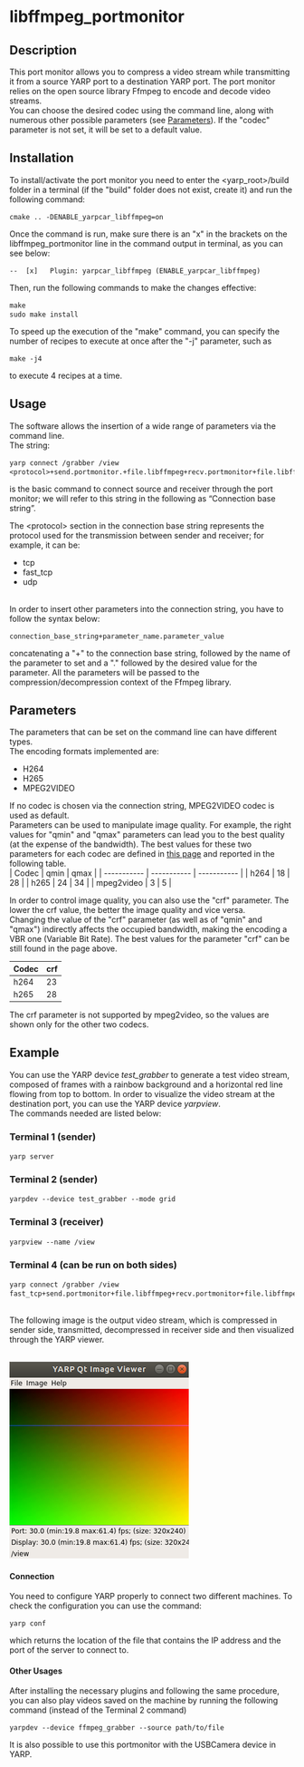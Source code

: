 
# libffmpeg_portmonitor
## Description

This port monitor allows you to compress a video stream while transmitting it from a source YARP port to a destination YARP port. The port monitor relies on the open source library Ffmpeg to encode and decode video streams.
<br>
You can choose the desired codec using the command line, along with numerous other possible parameters (see [Parameters](#Parameters)).
If the "codec" parameter is not set, it will be set to a default value.

## Installation

To install/activate the port monitor you need to enter the <yarp_root>/build folder in a terminal (if the "build" folder does not exist, create it) and run the following command:
```
cmake .. -DENABLE_yarpcar_libffmpeg=on
```
Once the command is run, make sure there is an "x" in the brackets on the libffmpeg_portmonitor line in the command output in terminal, as you can see below:
```
--  [x]   Plugin: yarpcar_libffmpeg (ENABLE_yarpcar_libffmpeg)
```
Then, run the following commands to make the changes effective:
```
make
sudo make install
```
To speed up the execution of the "make" command, you can specify the number of recipes to execute at once after the "-j" parameter, such as
```
make -j4
```
to execute 4 recipes at a time.

## Usage

The software allows the insertion of a wide range of parameters via the command line.<br>
The string:
```
yarp connect /grabber /view <protocol>+send.portmonitor.+file.libffmpeg+recv.portmonitor+file.libffmpeg+type.dll
```
is the basic command to connect source and receiver through the port monitor; we will refer to this string in the following as “Connection base string”. <br>

The \<protocol\> section in the connection base string represents the protocol used for the transmission between sender and receiver; for example, it can be:
-   tcp
-   fast_tcp
-   udp

<br>
In order to insert other parameters into the connection string, you have to follow the syntax below:<br>

```
connection_base_string+parameter_name.parameter_value
```
concatenating a "+" to the connection base string, followed by the name of the parameter to set and a "." followed by the desired value for the parameter.
All the parameters will be passed to the compression/decompression context of the Ffmpeg library.

## Parameters

The parameters that can be set on the command line can have different types.<br>
The encoding formats implemented are:
-   H264
-   H265
-   MPEG2VIDEO

If no codec is chosen via the connection string, MPEG2VIDEO codec is used as default. <br>
Parameters can be used to manipulate image quality. For example, the right values for "qmin" and "qmax" parameters can lead you to the best quality (at the expense of the bandwidth).
The best values for these two parameters for each codec are defined in [this page](https://slhck.info/video/2017/02/24/vbr-settings.html) and reported in the following table. <br>
| Codec       | qmin        | qmax        |
| ----------- | ----------- | ----------- |
| h264        | 18          | 28          |
| h265        | 24          | 34          |
| mpeg2video  | 3           | 5           |

In order to control image quality, you can also use the "crf" parameter. The lower the crf value, the better the image quality and vice versa. <br>
Changing the value of the "crf" parameter (as well as of "qmin" and "qmax") indirectly affects the occupied bandwidth, making the encoding a VBR one (Variable Bit Rate).
The best values for the parameter "crf" can be still found in the page above.

| Codec       | crf         |
| ----------- | ----------- |
| h264        | 23          |
| h265        | 28          |

The crf parameter is not supported by mpeg2video, so the values are shown only for the other two codecs.



## Example

You can use the YARP device *test_grabber* to generate a test video stream, composed of frames with a rainbow background and a horizontal red line flowing from top to bottom. In order to visualize the video stream at the destination port, you can use the YARP device *yarpview*.<br>
The commands needed are listed below: <br>

### Terminal 1 (sender)
```
yarp server
```

### Terminal 2 (sender)
```
yarpdev --device test_grabber --mode grid
```

### Terminal 3 (receiver)
```
yarpview --name /view
```

### Terminal 4 (can be run on both sides)
```
yarp connect /grabber /view fast_tcp+send.portmonitor+file.libffmpeg+recv.portmonitor+file.libffmpeg+type.dll
```
<br>
The following image is the output video stream, which is compressed in sender side, transmitted, decompressed in receiver side and then visualized through the YARP viewer.
<br><br>

![testgrabber](Img/testgrabber.png)
<br>

#### Connection
You need to configure YARP properly to connect two different machines. To check the configuration you can use the command:
```
yarp conf
```
which returns the location of the file that contains the IP address and the port of the server to connect to.
<br>

#### Other Usages
After installing the necessary plugins and following the same procedure, you can also play videos saved on the machine by running the following command (instead of the Terminal 2 command)
```
yarpdev --device ffmpeg_grabber --source path/to/file
```
It is also possible to use this portmonitor with the USBCamera device in YARP.
